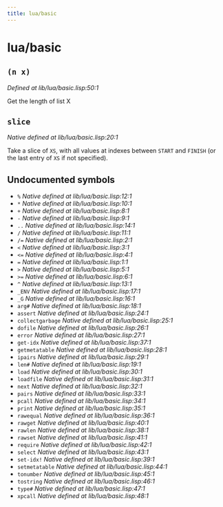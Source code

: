 ```yaml
---
title: lua/basic
---
```

# lua/basic
## `(n x)`
*Defined at lib/lua/basic.lisp:50:1*

Get the length of list X

## `slice`
*Native defined at lib/lua/basic.lisp:20:1*

Take a slice of `XS`, with all values at indexes between `START` and `FINISH` (or the last
entry of `XS` if not specified).

## Undocumented symbols
 - `%` *Native defined at lib/lua/basic.lisp:12:1*
 - `*` *Native defined at lib/lua/basic.lisp:10:1*
 - `+` *Native defined at lib/lua/basic.lisp:8:1*
 - `-` *Native defined at lib/lua/basic.lisp:9:1*
 - `..` *Native defined at lib/lua/basic.lisp:14:1*
 - `/` *Native defined at lib/lua/basic.lisp:11:1*
 - `/=` *Native defined at lib/lua/basic.lisp:2:1*
 - `<` *Native defined at lib/lua/basic.lisp:3:1*
 - `<=` *Native defined at lib/lua/basic.lisp:4:1*
 - `=` *Native defined at lib/lua/basic.lisp:1:1*
 - `>` *Native defined at lib/lua/basic.lisp:5:1*
 - `>=` *Native defined at lib/lua/basic.lisp:6:1*
 - `^` *Native defined at lib/lua/basic.lisp:13:1*
 - `_ENV` *Native defined at lib/lua/basic.lisp:17:1*
 - `_G` *Native defined at lib/lua/basic.lisp:16:1*
 - `arg#` *Native defined at lib/lua/basic.lisp:18:1*
 - `assert` *Native defined at lib/lua/basic.lisp:24:1*
 - `collectgarbage` *Native defined at lib/lua/basic.lisp:25:1*
 - `dofile` *Native defined at lib/lua/basic.lisp:26:1*
 - `error` *Native defined at lib/lua/basic.lisp:27:1*
 - `get-idx` *Native defined at lib/lua/basic.lisp:37:1*
 - `getmetatable` *Native defined at lib/lua/basic.lisp:28:1*
 - `ipairs` *Native defined at lib/lua/basic.lisp:29:1*
 - `len#` *Native defined at lib/lua/basic.lisp:19:1*
 - `load` *Native defined at lib/lua/basic.lisp:30:1*
 - `loadfile` *Native defined at lib/lua/basic.lisp:31:1*
 - `next` *Native defined at lib/lua/basic.lisp:32:1*
 - `pairs` *Native defined at lib/lua/basic.lisp:33:1*
 - `pcall` *Native defined at lib/lua/basic.lisp:34:1*
 - `print` *Native defined at lib/lua/basic.lisp:35:1*
 - `rawequal` *Native defined at lib/lua/basic.lisp:36:1*
 - `rawget` *Native defined at lib/lua/basic.lisp:40:1*
 - `rawlen` *Native defined at lib/lua/basic.lisp:38:1*
 - `rawset` *Native defined at lib/lua/basic.lisp:41:1*
 - `require` *Native defined at lib/lua/basic.lisp:42:1*
 - `select` *Native defined at lib/lua/basic.lisp:43:1*
 - `set-idx!` *Native defined at lib/lua/basic.lisp:39:1*
 - `setmetatable` *Native defined at lib/lua/basic.lisp:44:1*
 - `tonumber` *Native defined at lib/lua/basic.lisp:45:1*
 - `tostring` *Native defined at lib/lua/basic.lisp:46:1*
 - `type#` *Native defined at lib/lua/basic.lisp:47:1*
 - `xpcall` *Native defined at lib/lua/basic.lisp:48:1*
